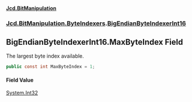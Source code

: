 #### [Jcd.BitManipulation](index.md 'index')

### [Jcd.BitManipulation.ByteIndexers](Jcd.BitManipulation.ByteIndexers.md 'Jcd.BitManipulation.ByteIndexers').[BigEndianByteIndexerInt16](Jcd.BitManipulation.ByteIndexers.BigEndianByteIndexerInt16.md 'Jcd.BitManipulation.ByteIndexers.BigEndianByteIndexerInt16')

## BigEndianByteIndexerInt16.MaxByteIndex Field

The largest byte index available.

```csharp
public const int MaxByteIndex = 1;
```

#### Field Value

[System.Int32](https://docs.microsoft.com/en-us/dotnet/api/System.Int32 'System.Int32')